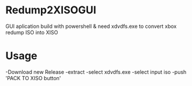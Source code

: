 # Redump2XISOGUI
GUI aplication build with powershell & need xdvdfs.exe to convert xbox redump ISO into XISO

# Usage
-Download new Release
-extract
-select xdvdfs.exe
-select input iso
-push 'PACK TO XISO button'
